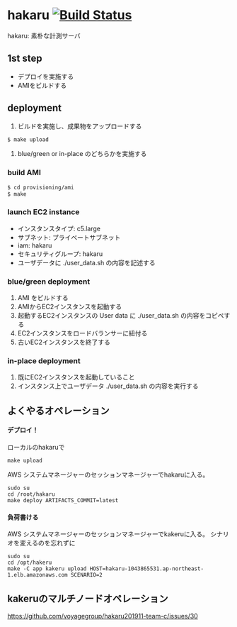 # hakaru [![Build Status][travis-img]][travis-url]

[travis-img]: https://travis-ci.com/voyagegroup/hakaru.svg?token=iBCGFnZyWWvHWvMJnnx3&branch=master
[travis-url]: https://travis-ci.com/voyagegroup/hakaru

hakaru: 素朴な計測サーバ

## 1st step

- デプロイを実施する
- AMIをビルドする

## deployment

1. ビルドを実施し、成果物をアップロードする

```bash
$ make upload
```

1. blue/green or in-place のどちらかを実施する

### build AMI

```bash
$ cd provisioning/ami
$ make
```

### launch EC2 instance

- インスタンスタイプ: c5.large
- サブネット: プライベートサブネット
- iam: hakaru
- セキュリティグループ: hakaru
- ユーザデータに ./user_data.sh の内容を記述する

### blue/green deployment

1. AMI をビルドする
1. AMIからEC2インスタンスを起動する
1. 起動するEC2インスタンスの User data に ./user_data.sh の内容をコピペする
1. EC2インスタンスをロードバランサーに紐付る
1. 古いEC2インスタンスを終了する

### in-place deployment

1. 既にEC2インスタンスを起動していること
1. インスタンス上でユーザデータ ./user_data.sh の内容を実行する

## よくやるオペレーション

#### デプロイ！

ローカルのhakaruで

```
make upload
```

AWS システムマネージャーのセッションマネージャーでhakaruに入る。

```
sudo su
cd /root/hakaru
make deploy ARTIFACTS_COMMIT=latest
```

#### 負荷書ける

AWS システムマネージャーのセッションマネージャーでkakeruに入る。
シナリオを変えるのを忘れずに

```
sudo su
cd /opt/hakeru
make -C app kakeru upload HOST=hakaru-1043865531.ap-northeast-1.elb.amazonaws.com SCENARIO=2
```

## kakeruのマルチノードオペレーション

https://github.com/voyagegroup/hakaru201911-team-c/issues/30
